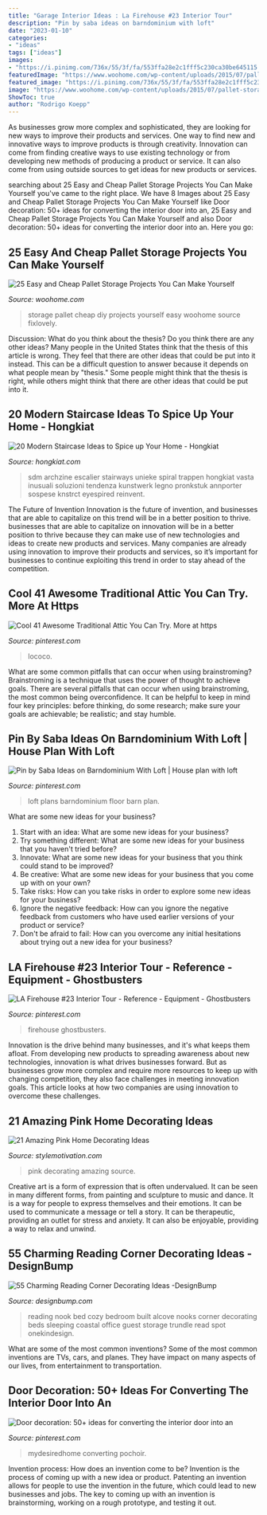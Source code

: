 ```yaml
---
title: "Garage Interior Ideas : La Firehouse #23 Interior Tour"
description: "Pin by saba ideas on barndominium with loft"
date: "2023-01-10"
categories:
- "ideas"
tags: ["ideas"]
images:
- "https://i.pinimg.com/736x/55/3f/fa/553ffa28e2c1fff5c230ca30be645115.jpg"
featuredImage: "https://www.woohome.com/wp-content/uploads/2015/07/pallet-storage-ideas-woohome-14.jpg"
featured_image: "https://i.pinimg.com/736x/55/3f/fa/553ffa28e2c1fff5c230ca30be645115.jpg"
image: "https://www.woohome.com/wp-content/uploads/2015/07/pallet-storage-ideas-woohome-14.jpg"
ShowToc: true
author: "Rodrigo Koepp"
---
```



As businesses grow more complex and sophisticated, they are looking for new ways to improve their products and services. One way to find new and innovative ways to improve products is through creativity. Innovation can come from finding creative ways to use existing technology or from developing new methods of producing a product or service. It can also come from using outside sources to get ideas for new products or services.

	

		
searching about 25 Easy and Cheap Pallet Storage Projects You Can Make Yourself you've came to the right place. We have 8 Images about 25 Easy and Cheap Pallet Storage Projects You Can Make Yourself like Door decoration: 50+ ideas for converting the interior door into an, 25 Easy and Cheap Pallet Storage Projects You Can Make Yourself and also Door decoration: 50+ ideas for converting the interior door into an. Here you go:
		
    
## 25 Easy And Cheap Pallet Storage Projects You Can Make Yourself

<img loading=lazy src="https://www.woohome.com/wp-content/uploads/2015/07/pallet-storage-ideas-woohome-14.jpg" onerror="this.onerror=null;this.src='https://tse2.mm.bing.net/th?id=OIP.JQxzJP5e8pxr7iTfmOezwQHaNI&amp;pid=15.1';" alt="25 Easy and Cheap Pallet Storage Projects You Can Make Yourself">

_Source: woohome.com_

>storage pallet cheap diy projects yourself easy woohome source fixlovely. 

	

Discussion: What do you think about the thesis? Do you think there are any other ideas?
Many people in the United States think that the thesis of this article is wrong. They feel that there are other ideas that could be put into it instead. This can be a difficult question to answer because it depends on what people mean by "thesis." Some people might think that the thesis is right, while others might think that there are other ideas that could be put into it.

    
## 20 Modern Staircase Ideas To Spice Up Your Home - Hongkiat

<img loading=lazy src="https://assets.hongkiat.com/uploads/modern-staircase-designs/apartment-in-mumbai-1.jpg" onerror="this.onerror=null;this.src='https://tse4.mm.bing.net/th?id=OIP.i47eWKqRpoiT9cML_53ahgHaKq&amp;pid=15.1';" alt="20 Modern Staircase Ideas to Spice up Your Home - Hongkiat">

_Source: hongkiat.com_

>sdm archzine escalier stairways unieke spiral trappen hongkiat vasta inusuali soluzioni tendenza kunstwerk legno pronkstuk annporter sospese knstrct eyespired reinvent. 

	

The Future of Invention
Innovation is the future of invention, and businesses that are able to capitalize on this trend will be in a better position to thrive. businesses that are able to capitalize on innovation will be in a better position to thrive because they can make use of new technologies and ideas to create new products and services. Many companies are already using innovation to improve their products and services, so it’s important for businesses to continue exploiting this trend in order to stay ahead of the competition.

    
## Cool 41 Awesome Traditional Attic You Can Try. More At Https

<img loading=lazy src="https://i.pinimg.com/736x/55/3f/fa/553ffa28e2c1fff5c230ca30be645115.jpg" onerror="this.onerror=null;this.src='https://tse1.mm.bing.net/th?id=OIP.a9ibbZdM0T38oh0dQBOYNQHaFu&amp;pid=15.1';" alt="Cool 41 Awesome Traditional Attic You Can Try. More at https">

_Source: pinterest.com_

>lococo. 

	

What are some common pitfalls that can occur when using brainstroming?
Brainstroming is a technique that uses the power of thought to achieve goals. There are several pitfalls that can occur when using brainstroming, the most common being overconfidence. It can be helpful to keep in mind four key principles: before thinking, do some research; make sure your goals are achievable; be realistic; and stay humble.

    
## Pin By Saba Ideas On Barndominium With Loft | House Plan With Loft

<img loading=lazy src="https://i.pinimg.com/736x/86/07/cc/8607cc5433996ade9b023dba5cb593d0.jpg" onerror="this.onerror=null;this.src='https://tse4.mm.bing.net/th?id=OIP.qFA0dWoZQptUGTyWmrnzUAHaLG&amp;pid=15.1';" alt="Pin by Saba Ideas on Barndominium With Loft | House plan with loft">

_Source: pinterest.com_

>loft plans barndominium floor barn plan. 

	

What are some new ideas for your business?
1. Start with an idea: What are some new ideas for your business? 
2. Try something different: What are some new ideas for your business that you haven't tried before? 
3. Innovate: What are some new ideas for your business that you think could stand to be improved? 
4. Be creative: What are some new ideas for your business that you come up with on your own? 
5. Take risks: How can you take risks in order to explore some new ideas for your business? 
6. Ignore the negative feedback: How can you ignore the negative feedback from customers who have used earlier versions of your product or service? 
7. Don't be afraid to fail: How can you overcome any initial hesitations about trying out a new idea for your business?

    
## LA Firehouse #23 Interior Tour - Reference - Equipment - Ghostbusters

<img loading=lazy src="https://i.pinimg.com/736x/7d/fe/05/7dfe0546ec11487961c9eb1b845465fa.jpg" onerror="this.onerror=null;this.src='https://tse3.mm.bing.net/th?id=OIP.VQgUhyBKK1vwxfFH-_4FYAHaLG&amp;pid=15.1';" alt="LA Firehouse #23 Interior Tour - Reference - Equipment - Ghostbusters">

_Source: pinterest.com_

>firehouse ghostbusters. 

	

Innovation is the drive behind many businesses, and it's what keeps them afloat. From developing new products to spreading awareness about new technologies, innovation is what drives businesses forward. But as businesses grow more complex and require more resources to keep up with changing competition, they also face challenges in meeting innovation goals. This article looks at how two companies are using innovation to overcome these challenges.

    
## 21 Amazing Pink Home Decorating Ideas

<img loading=lazy src="https://www.stylemotivation.com/wp-content/uploads/2013/08/21-Amazing-Pink-Home-Decorating-Ideas-8.jpg" onerror="this.onerror=null;this.src='https://tse1.mm.bing.net/th?id=OIP.FHznVK6I1NKlpMqevhX4SwHaJy&amp;pid=15.1';" alt="21 Amazing Pink Home Decorating Ideas">

_Source: stylemotivation.com_

>pink decorating amazing source. 

	

Creative art is a form of expression that is often undervalued. It can be seen in many different forms, from painting and sculpture to music and dance. It is a way for people to express themselves and their emotions. It can be used to communicate a message or tell a story. It can be therapeutic, providing an outlet for stress and anxiety. It can also be enjoyable, providing a way to relax and unwind.

    
## 55 Charming Reading Corner Decorating Ideas -DesignBump

<img loading=lazy src="https://cdn.designbump.com/wp-content/uploads/2015/11/reading-corner-nook25.jpg" onerror="this.onerror=null;this.src='https://tse1.mm.bing.net/th?id=OIP.Z4f1-4e97n-lQvU7FH4orgHaJ4&amp;pid=15.1';" alt="55 Charming Reading Corner Decorating Ideas -DesignBump">

_Source: designbump.com_

>reading nook bed cozy bedroom built alcove nooks corner decorating beds sleeping coastal office guest storage trundle read spot onekindesign. 

	

What are some of the most common inventions?
Some of the most common inventions are TVs, cars, and planes. They have impact on many aspects of our lives, from entertainment to transportation.

    
## Door Decoration: 50+ Ideas For Converting The Interior Door Into An

<img loading=lazy src="https://i.pinimg.com/736x/33/d4/f4/33d4f491072201b5b52ab2eb6ed36c06.jpg" onerror="this.onerror=null;this.src='https://tse1.mm.bing.net/th?id=OIP.k_7eH_VVT0iqzVsgGUySmwHaLI&amp;pid=15.1';" alt="Door decoration: 50+ ideas for converting the interior door into an">

_Source: pinterest.com_

>mydesiredhome converting pochoir. 

	

Invention process: How does an invention come to be?
Invention is the process of coming up with a new idea or product. Patenting an invention allows for people to use the invention in the future, which could lead to new businesses and jobs. The key to coming up with an invention is brainstorming, working on a rough prototype, and testing it out.

